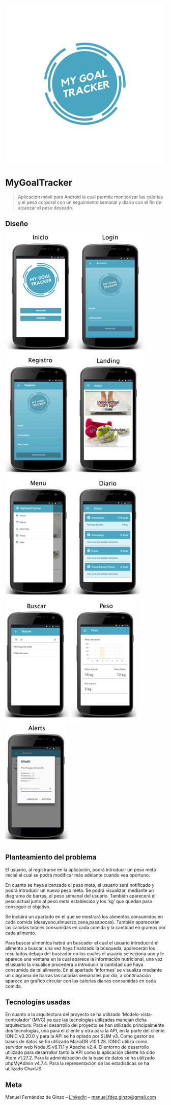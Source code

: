 ![](logo.png)
# MyGoalTracker
> Aplicación móvil para Android la cual permite monitorizar las calorías y el peso corporal con un seguimiento semanal y diario con el fin de alcanzar el peso deseado.


## Diseño

![](design/1.JPG)
![](design/2.JPG)
![](design/3.JPG)
![](design/4.JPG)
![](design/5.JPG)

## Planteamiento del problema

<p>El usuario, al registrarse en la aplicación, podrá introducir un peso meta inicial el cual se podrá modificar más adelante cuando vea oportuno.</p><p>
En cuanto se haya alcanzado el peso meta, el usuario será notificado y podrá introducir un nuevo peso meta. Se podrá visualizar, mediante un diagrama de barras, el peso semanal del usuario. También aparecerá el peso actual junto al peso meta establecido y los ‘kg’ que quedan para conseguir el objetivo.</p><p>
Se incluirá un apartado en el que se mostrará los alimentos consumidos en cada comida (desayuno,almuerzo,cena,pasabocas). También aparecerán las calorías totales consumidas en cada comida y la cantidad en gramos por cada alimento.</p><p>
Para buscar alimentos habrá un buscador el cual el usuario introducirá el alimento a buscar, una vez haya finalizado la búsqueda, aparecerán los resultados debajo del buscador en los cuales el usuario selecciona uno y le aparece una ventana en la cual aparece la información nutricional, una vez el usuario la visualice procederá a introducir la cantidad que haya consumido de tal alimento. 
En el apartado ‘informes’ se visualiza mediante un diagrama de barras las calorías semanales por día, a continuación aparece un gráfico circular con las calorías diarias consumidas en cada comida.</p>


## Tecnologías usadas

En cuanto a la arquitectura del proyecto se ha utilizado ‘Modelo-vista-controlador’ (MVC) ya que las tecnologías utilizadas manejan dicha arquitectura.
Para el desarrollo del proyecto se han utilizado principalmente dos tecnologías, una para el cliente y otra para la API, en la parte del cliente IONIC v3.20.0  y para la API se ha optado por SLIM v3. Como gestor de bases de datos se ha utilizado MariaDB v10.1.28.
IONIC utiliza como servidor web NodeJS v8.11.1 y Apache v2.4.
El entorno de desarrollo utilizado para desarrollar tanto la API como la aplicación cliente ha sido Atom v1.27.2. Para la administración de la base de datos se ha utilizado phpMyAdmin v4.7.4.
Para la representación de las estadísticas se ha utilizado ChartJS.


## Meta

Manuel Fernández de Ginzo – [LinkedIn](https://linkedin.com/in/manuelginzo/) – manuel.fdez.ginzo@gmail.com


